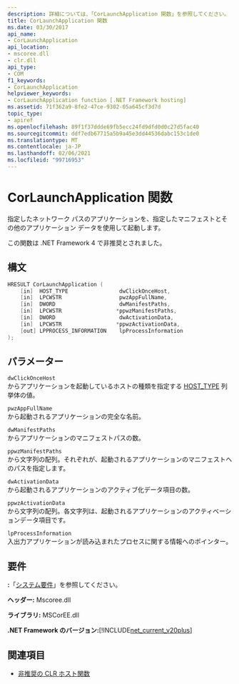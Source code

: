 ```yaml
---
description: 詳細については、「CorLaunchApplication 関数」を参照してください。
title: CorLaunchApplication 関数
ms.date: 03/30/2017
api_name:
- CorLaunchApplication
api_location:
- mscoree.dll
- clr.dll
api_type:
- COM
f1_keywords:
- CorLaunchApplication
helpviewer_keywords:
- CorLaunchApplication function [.NET Framework hosting]
ms.assetid: 71f362a9-8fe2-47ce-9302-05a645cf3d7d
topic_type:
- apiref
ms.openlocfilehash: 89f1f37ddde69fb5ecc24fd9dfd0d0c27d5fac40
ms.sourcegitcommit: ddf7edb67715a5b9a45e3dd44536dabc153c1de0
ms.translationtype: MT
ms.contentlocale: ja-JP
ms.lasthandoff: 02/06/2021
ms.locfileid: "99716953"
---
```

# <a name="corlaunchapplication-function"></a>CorLaunchApplication 関数

指定したネットワーク パスのアプリケーションを、指定したマニフェストとその他のアプリケーション データを使用して起動します。  
  
 この関数は .NET Framework 4 で非推奨とされました。  
  
## <a name="syntax"></a>構文  
  
```cpp  
HRESULT CorLaunchApplication (  
    [in]  HOST_TYPE                dwClickOnceHost,  
    [in]  LPCWSTR                  pwzAppFullName,  
    [in]  DWORD                    dwManifestPaths,  
    [in]  LPCWSTR                 *ppwzManifestPaths,  
    [in]  DWORD                    dwActivationData,  
    [in]  LPCWSTR                 *ppwzActivationData,  
    [out] LPPROCESS_INFORMATION    lpProcessInformation  
);  
```  
  
## <a name="parameters"></a>パラメーター  

 `dwClickOnceHost`  
 からアプリケーションを起動しているホストの種類を指定する [HOST_TYPE](host-type-enumeration.md) 列挙体の値。  
  
 `pwzAppFullName`  
 から起動されるアプリケーションの完全な名前。  
  
 `dwManifestPaths`  
 からアプリケーションのマニフェストパスの数。  
  
 `ppwzManifestPaths`  
 から文字列の配列。それぞれが、起動されるアプリケーションのマニフェストへのパスを指定します。  
  
 `dwActivationData`  
 から起動されるアプリケーションのアクティブ化データ項目の数。  
  
 `ppwzActivationData`  
 から文字列の配列。各文字列は、起動されるアプリケーションのアクティベーションデータ項目です。  
  
 `lpProcessInformation`  
 入出力アプリケーションが読み込まれたプロセスに関する情報へのポインター。  
  
## <a name="requirements"></a>要件  

 **:**「[システム要件](../../get-started/system-requirements.md)」を参照してください。  
  
 **ヘッダー:** Mscoree.dll  
  
 **ライブラリ:** MSCorEE.dll  
  
 **.NET Framework のバージョン:**[!INCLUDE[net_current_v20plus](../../../../includes/net-current-v20plus-md.md)]  
  
## <a name="see-also"></a>関連項目

- [非推奨の CLR ホスト関数](deprecated-clr-hosting-functions.md)
